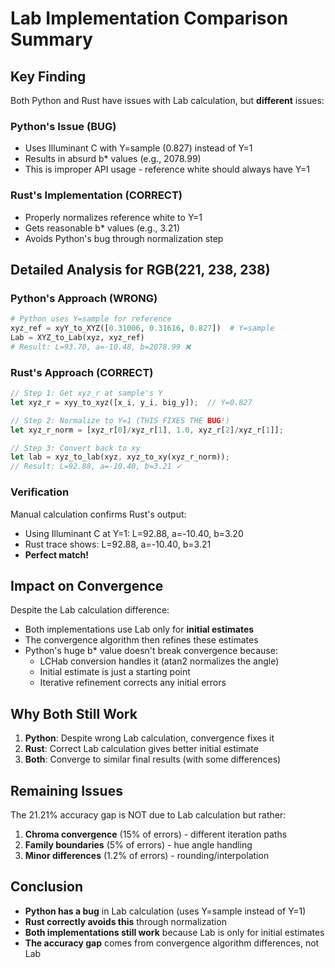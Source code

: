 # Lab Implementation Comparison Summary

## Key Finding
Both Python and Rust have issues with Lab calculation, but **different** issues:

### Python's Issue (BUG)
- Uses Illuminant C with Y=sample (0.827) instead of Y=1
- Results in absurd b* values (e.g., 2078.99)
- This is improper API usage - reference white should always have Y=1

### Rust's Implementation (CORRECT)
- Properly normalizes reference white to Y=1
- Gets reasonable b* values (e.g., 3.21)
- Avoids Python's bug through normalization step

## Detailed Analysis for RGB(221, 238, 238)

### Python's Approach (WRONG)
```python
# Python uses Y=sample for reference
xyz_ref = xyY_to_XYZ([0.31006, 0.31616, 0.827])  # Y=sample
Lab = XYZ_to_Lab(xyz, xyz_ref)
# Result: L=93.70, a=-10.48, b=2078.99 ❌
```

### Rust's Approach (CORRECT)
```rust
// Step 1: Get xyz_r at sample's Y
let xyz_r = xyy_to_xyz([x_i, y_i, big_y]);  // Y=0.827

// Step 2: Normalize to Y=1 (THIS FIXES THE BUG!)
let xyz_r_norm = [xyz_r[0]/xyz_r[1], 1.0, xyz_r[2]/xyz_r[1]];

// Step 3: Convert back to xy
let lab = xyz_to_lab(xyz, xyz_to_xy(xyz_r_norm));
// Result: L=92.88, a=-10.40, b=3.21 ✓
```

### Verification
Manual calculation confirms Rust's output:
- Using Illuminant C at Y=1: L=92.88, a=-10.40, b=3.20
- Rust trace shows: L=92.88, a=-10.40, b=3.21
- **Perfect match!**

## Impact on Convergence

Despite the Lab calculation difference:
- Both implementations use Lab only for **initial estimates**
- The convergence algorithm then refines these estimates
- Python's huge b* value doesn't break convergence because:
  - LCHab conversion handles it (atan2 normalizes the angle)
  - Initial estimate is just a starting point
  - Iterative refinement corrects any initial errors

## Why Both Still Work

1. **Python**: Despite wrong Lab calculation, convergence fixes it
2. **Rust**: Correct Lab calculation gives better initial estimate
3. **Both**: Converge to similar final results (with some differences)

## Remaining Issues

The 21.21% accuracy gap is NOT due to Lab calculation but rather:
1. **Chroma convergence** (15% of errors) - different iteration paths
2. **Family boundaries** (5% of errors) - hue angle handling
3. **Minor differences** (1.2% of errors) - rounding/interpolation

## Conclusion

- **Python has a bug** in Lab calculation (uses Y=sample instead of Y=1)
- **Rust correctly avoids this** through normalization
- **Both implementations still work** because Lab is only for initial estimates
- **The accuracy gap** comes from convergence algorithm differences, not Lab